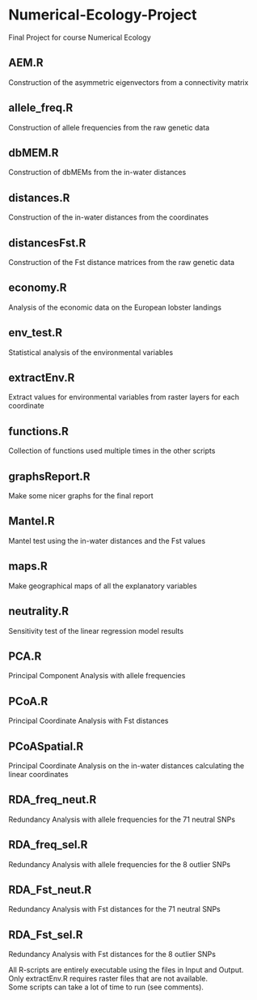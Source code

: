 # Numerical-Ecology-Project
Final Project for course Numerical Ecology

## AEM.R 
Construction of the asymmetric eigenvectors from a connectivity matrix

## allele_freq.R
Construction of allele frequencies from the raw genetic data

## dbMEM.R
Construction of dbMEMs from the in-water distances

## distances.R
Construction of the in-water distances from the coordinates

## distancesFst.R
Construction of the Fst distance matrices from the raw genetic data

## economy.R
Analysis of the economic data on the European lobster landings

## env_test.R
Statistical analysis of the environmental variables

## extractEnv.R
Extract values for environmental variables from raster layers for each coordinate

## functions.R
Collection of functions used multiple times in the other scripts

## graphsReport.R
Make some nicer graphs for the final report

## Mantel.R
Mantel test using the in-water distances and the Fst values

## maps.R
Make geographical maps of all the explanatory variables

## neutrality.R
Sensitivity test of the linear regression model results

## PCA.R
Principal Component Analysis with allele frequencies

## PCoA.R
Principal Coordinate Analysis with Fst distances

## PCoASpatial.R
Principal Coordinate Analysis on the in-water distances calculating the linear coordinates

## RDA_freq_neut.R
Redundancy Analysis with allele frequencies for the 71 neutral SNPs

## RDA_freq_sel.R
Redundancy Analysis with allele frequencies for the 8 outlier SNPs

## RDA_Fst_neut.R
Redundancy Analysis with Fst distances for the 71 neutral SNPs

## RDA_Fst_sel.R
Redundancy Analysis with Fst distances for the 8 outlier SNPs

All R-scripts are entirely executable using the files in Input and Output.  
Only extractEnv.R requires raster files that are not available.  
Some scripts can take a lot of time to run (see comments).
